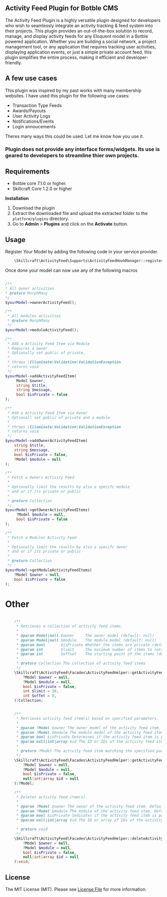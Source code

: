 ## Activity Feed Plugin for Botble CMS

The Activity Feed Plugin is a highly versatile plugin designed for developers who wish to seamlessly integrate an activity tracking & feed system into their projects. This plugin provides an out-of-the-box solution to record, manage, and display activity feeds for any Eloquent model in a Botble powered application. Whether you are building a social network, a project management tool, or any application that requires tracking user activities, displaying application events, or just a simple private account feed, this plugin simplifies the entire process, making it efficient and developer-friendly.

## A few use cases

This plugin was inspired by my past works with many membership websites. I have used this plugin for the following use cases:

- Transaction Type Feeds
- Awards/Payouts
- User Activity Logs
- Notifications/Events
- Login annoucements

Theres many ways this could be used. Let me know how you use it.

### Plugin does not provide any interface forms/widgets. Its use is geared to developers to streamline thier own projects.

## Requirements

- Botble core 7.1.0 or higher.
- Skillcraft Core 1.2.0 or higher

**Installation**

1. Download the plugin
2. Extract the downloaded file and upload the extracted folder to the `platform/plugins` directory.
3. Go to **Admin** > **Plugins** and click on the **Activate** button.


## Usage

Register Your Model by adding the following code in your service provider.

```php
    \Skillcraft\ActivityFeed\Supports\ActivityFeedHookManager::registerHooks(YourModel::class, 'name');
```

Once done your model can now use any of the following macros

```php

/**
* All owner activities
* @return MorphMany
*/
$yourModel->ownerActivityFeed();

/**
 * All modules activities
 * @return MorphMany
 */
$yourModel->moduleActivityFeed();

/**
 * Add a Activity Feed Item via Module
 * Requires a owner
 * Optionally set public of private.
 * 
 * throws \Illuminate\Validation\ValidationException
 * returns void 
 */
$yourModel->addActivityFeedItem(
     Model $owner,
     string $title,
     string $message,
     bool $isPrivate = false
);

/**
 * Add a Activity Feed Item via Owner
 * Optionall set public of private and a module.
 * 
 * throws \Illuminate\Validation\ValidationException
 * returns void 
 */
$yourModel->addOwnerActivityFeedItem(
    string $title,
    string $message,
    bool $isPrivate = false,
    ?Model $module = null
);

/**
 * Fetch a Owners Activity Feed
 * 
 * Optionally limit the results by also a specifc module 
 * and or if its private or public
 * 
 * @return Collection
 */
$yourModel->getOwnerActivityFeedItems(
     ?Model $module = null,
     bool $isPrivate = false
);

/**
 * Fetch a Modules Activity Feed
 * 
 * Optionally limit the results by also a specifc owner 
 * and or if its private or public
 * 
 * @return Collection
 */
$yourModel->getModuleActivityFeedItems(
    ?Model $owner = null,
    bool $isPrivate = false
);

```

# Other

```php

    /**
     * Retrieves a collection of activity feed items.
     *
     * @param Model|null $owner     The owner model (default: null)
     * @param Model|null $module    The module model (default: null)
     * @param bool       $isPrivate Whether the items are private (default: false)
     * @param int        $limit     The maximum number of items to retrieve (default: 10)
     * @param int        $offset    The starting point of the items (default: 0)
     *
     * @return Collection The collection of activity feed items
     */
    \Skillcraft\ActivityFeed\Facades\ActivityFeedHelper::getActivityFeedItems(
        ?Model $owner = null,
        ?Model $module = null,
        bool $isPrivate = false,
        int $limit = 10,
        int $offet = 0,
    ):Collection;


    /**
     * Retrieves activity feed item(s) based on specified parameters.
     *
     * @param ?Model $owner The owner model of the activity feed item. Defaults to null.
     * @param ?Model $module The module model of the activity feed item. Defaults to null.
     * @param bool $isPrivate Determines if the activity feed item is private. Defaults to false.
     * @param null|int|array $id The ID or IDs of the activity feed item(s) to retrieve. Defaults to null.
     *
     * @return ?Model The activity feed item matching the specified parameters.
     */
    \Skillcraft\ActivityFeed\Facades\ActivityFeedHelper::getActivityFeedItem(
        ?Model $owner = null,
        ?Model $module = null,
        bool $isPrivate = false,
        null|int|array $id = null
    ):?Model;

    /**
     * Deletes activity feed item(s).
     *
     * @param ?Model $owner The owner of the activity feed item. Default is null.
     * @param ?Model $module The module of the activity feed item. Default is null.
     * @param bool $isPrivate Indicates if the activity feed item is private. Default is false.
     * @param null|int|array $id The ID or array of IDs of the activity feed item(s) to delete. Default is null.

     * @return void
     */
    \Skillcraft\ActivityFeed\Facades\ActivityFeedHelper::deleteActivityFeedItem(
        ?Model $owner = null,
        ?Model $module = null,
        bool $isPrivate = false,
        null|int|array $id = null
    ):void;

```


## License

The MIT License (MIT). Please see [License File](LICENSE) for more information.